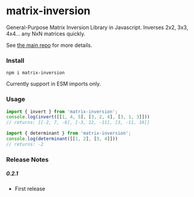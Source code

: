 # matrix-inversion

General-Purpose Matrix Inversion Library in Javascript. Inverses 2x2, 3x3, 4x4... any NxN matrices quickly.

See [the main repo](https://github.com/willnode/matrix-inversion) for more details.

### Install

```
npm i matrix-inversion
```

Currently support in ESM imports only.

### Usage

```js
import { invert } from 'matrix-inversion';
console.log(invert([[1, 4, 5], [3, 2, 4], [3, 1, 3]]))
// returns: [[-2, 7, -6], [-3, 12, -11], [3, -11, 10]]
```

```js
import { determinant } from 'matrix-inversion';
console.log(determinant([[1, 2], [3, 4]]))
// returns: -2
```

### Release Notes

##### 0.2.1

+ First release

